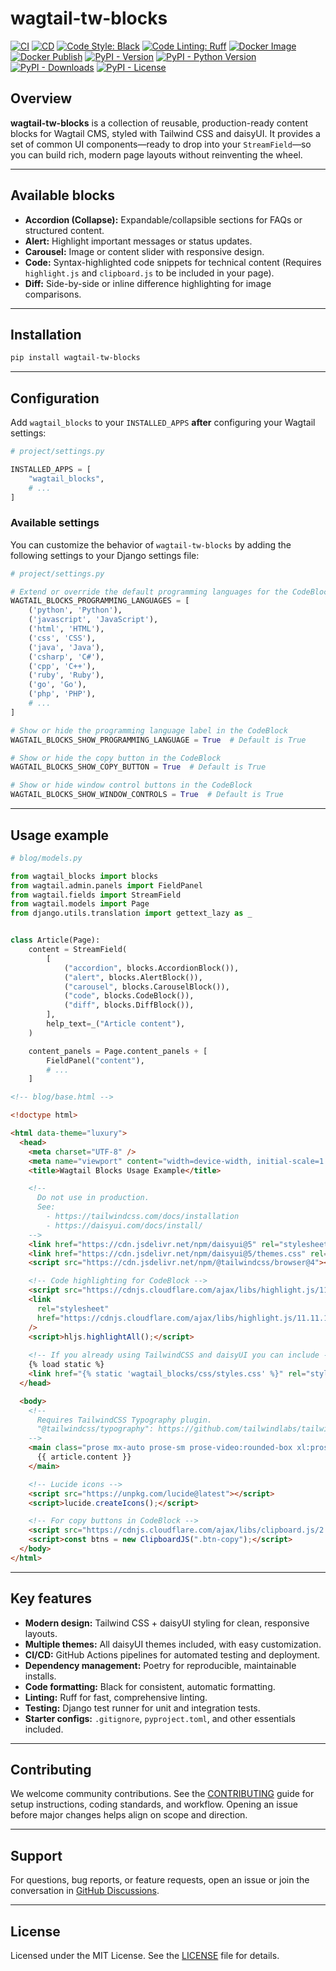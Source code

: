 # wagtail-tw-blocks

[![CI](https://github.com/youzarsiph/wagtail-tw-blocks/actions/workflows/ci.yml/badge.svg)](https://github.com/youzarsiph/wagtail-tw-blocks/actions/workflows/ci.yml)
[![CD](https://github.com/youzarsiph/wagtail-tw-blocks/actions/workflows/cd.yml/badge.svg)](https://github.com/youzarsiph/wagtail-tw-blocks/actions/workflows/cd.yml)
[![Code Style: Black](https://github.com/youzarsiph/wagtail-tw-blocks/actions/workflows/black.yml/badge.svg)](https://github.com/youzarsiph/wagtail-tw-blocks/actions/workflows/black.yml)
[![Code Linting: Ruff](https://github.com/youzarsiph/wagtail-tw-blocks/actions/workflows/ruff.yml/badge.svg)](https://github.com/youzarsiph/wagtail-tw-blocks/actions/workflows/ruff.yml)
[![Docker Image](https://github.com/youzarsiph/wagtail-tw-blocks/actions/workflows/docker-image.yml/badge.svg)](https://github.com/youzarsiph/wagtail-tw-blocks/actions/workflows/docker-image.yml)
[![Docker Publish](https://github.com/youzarsiph/wagtail-tw-blocks/actions/workflows/docker-publish.yml/badge.svg)](https://github.com/youzarsiph/wagtail-tw-blocks/actions/workflows/docker-publish.yml)
[![PyPI - Version](https://img.shields.io/pypi/v/wagtail-tw-blocks?logo=pypi&logoColor=white)](https://pypi.org/project/wagtail-tw-blocks/)
[![PyPI - Python Version](https://img.shields.io/pypi/pyversions/wagtail-tw-blocks?logo=python&logoColor=white)](https://pypi.org/project/wagtail-tw-blocks/)
[![PyPI - Downloads](https://img.shields.io/pypi/dm/wagtail-tw-blocks?logo=pypi&logoColor=white)](https://pypi.org/project/wagtail-tw-blocks/)
[![PyPI - License](https://img.shields.io/pypi/l/wagtail-tw-blocks?logo=pypi&logoColor=white)](https://pypi.org/project/wagtail-tw-blocks/)

## Overview

**wagtail-tw-blocks** is a collection of reusable, production-ready content blocks for Wagtail CMS, styled with Tailwind CSS and daisyUI. It provides a set of common UI components—ready to drop into your `StreamField`—so you can build rich, modern page layouts without reinventing the wheel.

---

## Available blocks

- **Accordion (Collapse):** Expandable/collapsible sections for FAQs or structured content.
- **Alert:** Highlight important messages or status updates.
- **Carousel:** Image or content slider with responsive design.
- **Code:** Syntax-highlighted code snippets for technical content (Requires `highlight.js` and `clipboard.js` to be included in your page).
- **Diff:** Side-by-side or inline difference highlighting for image comparisons.

---

## Installation

```bash
pip install wagtail-tw-blocks
```

---

## Configuration

Add `wagtail_blocks` to your `INSTALLED_APPS` **after** configuring your Wagtail settings:

```python
# project/settings.py

INSTALLED_APPS = [
    "wagtail_blocks",
    # ...
]
```

### Available settings

You can customize the behavior of `wagtail-tw-blocks` by adding the following settings to your Django settings file:

```python
# project/settings.py

# Extend or override the default programming languages for the CodeBlock
WAGTAIL_BLOCKS_PROGRAMMING_LANGUAGES = [
    ('python', 'Python'),
    ('javascript', 'JavaScript'),
    ('html', 'HTML'),
    ('css', 'CSS'),
    ('java', 'Java'),
    ('csharp', 'C#'),
    ('cpp', 'C++'),
    ('ruby', 'Ruby'),
    ('go', 'Go'),
    ('php', 'PHP'),
    # ...
]

# Show or hide the programming language label in the CodeBlock
WAGTAIL_BLOCKS_SHOW_PROGRAMMING_LANGUAGE = True  # Default is True

# Show or hide the copy button in the CodeBlock
WAGTAIL_BLOCKS_SHOW_COPY_BUTTON = True  # Default is True

# Show or hide window control buttons in the CodeBlock
WAGTAIL_BLOCKS_SHOW_WINDOW_CONTROLS = True  # Default is True
```

---

## Usage example

```python
# blog/models.py

from wagtail_blocks import blocks
from wagtail.admin.panels import FieldPanel
from wagtail.fields import StreamField
from wagtail.models import Page
from django.utils.translation import gettext_lazy as _


class Article(Page):
    content = StreamField(
        [
            ("accordion", blocks.AccordionBlock()),
            ("alert", blocks.AlertBlock()),
            ("carousel", blocks.CarouselBlock()),
            ("code", blocks.CodeBlock()),
            ("diff", blocks.DiffBlock()),
        ],
        help_text=_("Article content"),
    )

    content_panels = Page.content_panels + [
        FieldPanel("content"),
        # ...
    ]
```

```html
<!-- blog/base.html -->

<!doctype html>

<html data-theme="luxury">
  <head>
    <meta charset="UTF-8" />
    <meta name="viewport" content="width=device-width, initial-scale=1.0" />
    <title>Wagtail Blocks Usage Example</title>

    <!--
      Do not use in production.
      See: 
        - https://tailwindcss.com/docs/installation
        - https://daisyui.com/docs/install/
    -->
    <link href="https://cdn.jsdelivr.net/npm/daisyui@5" rel="stylesheet" type="text/css" />
    <link href="https://cdn.jsdelivr.net/npm/daisyui@5/themes.css" rel="stylesheet" type="text/css" />
    <script src="https://cdn.jsdelivr.net/npm/@tailwindcss/browser@4"></script>

    <!-- Code highlighting for CodeBlock -->
    <script src="https://cdnjs.cloudflare.com/ajax/libs/highlight.js/11.11.1/highlight.min.js"></script>
    <link
      rel="stylesheet"
      href="https://cdnjs.cloudflare.com/ajax/libs/highlight.js/11.11.1/styles/github-dark.min.css"
    />
    <script>hljs.highlightAll();</script>
    
    <!-- If you already using TailwindCSS and daisyUI you can include -->
    {% load static %}
    <link href="{% static 'wagtail_blocks/css/styles.css' %}" rel="stylesheet" type="text/css" />
  </head>

  <body>
    <!-- 
      Requires TailwindCSS Typography plugin.
      "@tailwindcss/typography": https://github.com/tailwindlabs/tailwindcss-typography
    -->
    <main class="prose mx-auto prose-sm prose-video:rounded-box xl:prose-lg 2xl:prose-xl prose-headings:text-primary prose-img:rounded-box prose-img:w-full">
      {{ article.content }}
    </main>

    <!-- Lucide icons -->
    <script src="https://unpkg.com/lucide@latest"></script>
    <script>lucide.createIcons();</script>

    <!-- For copy buttons in CodeBlock -->
    <script src="https://cdnjs.cloudflare.com/ajax/libs/clipboard.js/2.0.11/clipboard.min.js"></script>
    <script>const btns = new ClipboardJS(".btn-copy");</script>
  </body>
</html>
```

---

## Key features

- **Modern design:** Tailwind CSS + daisyUI styling for clean, responsive layouts.  
- **Multiple themes:** All daisyUI themes included, with easy customization.  
- **CI/CD:** GitHub Actions pipelines for automated testing and deployment.  
- **Dependency management:** Poetry for reproducible, maintainable installs.  
- **Code formatting:** Black for consistent, automatic formatting.  
- **Linting:** Ruff for fast, comprehensive linting.  
- **Testing:** Django test runner for unit and integration tests.  
- **Starter configs:** `.gitignore`, `pyproject.toml`, and other essentials included.

---

## Contributing

We welcome community contributions. See the [CONTRIBUTING](CONTRIBUTING.md) guide for setup instructions, coding standards, and workflow. Opening an issue before major changes helps align on scope and direction.

---

## Support

For questions, bug reports, or feature requests, open an issue or join the conversation in [GitHub Discussions](https://github.com/youzarsiph/wagtail-tw-blocks/discussions).

---

## License

Licensed under the MIT License. See the [LICENSE](LICENSE) file for details.
